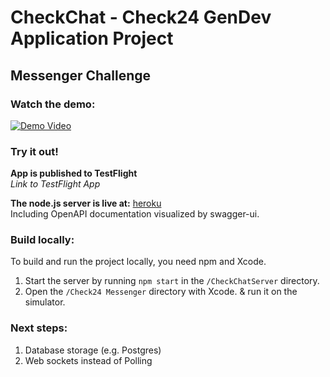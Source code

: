 # CheckChat - Check24 GenDev Application Project
## Messenger Challenge

### Watch the demo:

[![Demo Video](https://img.youtube.com/vi/Nd3hpiUj3PU/0.jpg)](https://www.youtube.com/watch?v=Nd3hpiUj3PU)


### Try it out!

**App is published to TestFlight**  
*Link to TestFlight App*  

**The node.js server is live at:** [heroku](https://hidden-bayou-91236-aef7370094a2.herokuapp.com)  
Including OpenAPI documentation visualized by swagger-ui.

### Build locally:

To build and run the project locally, you need npm and Xcode.

1. Start the server by running `npm start` in the `/CheckChatServer` directory.
2. Open the `/Check24 Messenger` directory with Xcode. & run it on the simulator.

### Next steps:

1. Database storage (e.g. Postgres)
2. Web sockets instead of Polling




